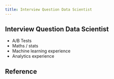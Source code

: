 ```yaml
---
title: Interview Question Data Scientist
---
```


## Interview Question Data Scientist

* A/B Tests
* Maths / stats
* Machine learning experience
* Analytics experience


## Reference
